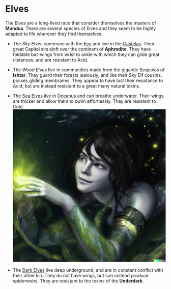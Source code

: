 # Elves

The Elves are a long-lived race that consider themselves the masters of **Mundus**. There are several species of Elves and they seem to be highly adapted to life wherever they find themselves.

- The *Sky Elves* commune with the [Fey](fey.md) and live in the [Castelas](castelas.md). Their great Capital sits aloft over the continent of **Aphrodite**.
They have foldable bat-wings from wrist to ankle with which they can glide great distances, and are resistant to Acid.

- The *Wood Elves* live in communities made from the gigantic Sequoias of **Ishtar**. They guard their forests jealously, and like their Sky Elf cousins, posses gliding membranes. They appear to have lost their resistance to Acid,
but are instead resistant to a great many natural toxins.

- The [Sea Elves] live in [Oceanus](ocean.md) and can breathe underwater. Their wings are thicker and allow them to swim effortlessly. They are resistant to Cold.
![Sea Elf](images/sea-elf.png)

- The [Dark Elves] live deep underground, and are in constant conflict with their other kin. They do not have wings, but can instead produce spiderwebs. They are resistant to the toxins of the **Underdark**.

[Dark Elves]: https://www.dndbeyond.com/races/3-elf#DarkElf(Drow)
[Sea Elves]: https://www.dndbeyond.com/races/1026400-sea-elf
